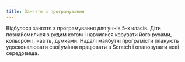 ```yaml
---
title: Заняття з програмування
---
```


Відбулося заняття з програмування для учнів 5-х класів. Діти познайомилися з рудим котом і навчилися керувати його рухами, кольором і, навіть, думками. Надалі майбутні програмісти планують удосконалювати свої уміння працювати в Scratch і опановувати нові середовища.

<slideshow id="72157650007786761"></slideshow>
